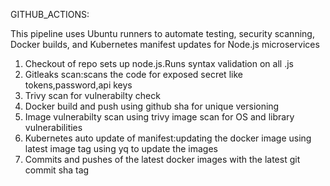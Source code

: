 GITHUB_ACTIONS:

This pipeline uses Ubuntu runners to automate testing, security scanning, Docker builds, and Kubernetes manifest updates for Node.js microservices

1. Checkout of repo sets up node.js.Runs syntax validation on all .js 
2. Gitleaks scan:scans the code for exposed secret like tokens,password,api keys
3. Trivy scan for vulnerabilty check
4. Docker build and push using github sha for unique versioning 
5. Image vulnerabilty scan using trivy image scan for OS and library  vulnerabilities
6. Kubernetes auto update of manifest:updating the docker image using latest image tag using yq to update the images
7. Commits and pushes of the latest docker images with the latest git commit sha tag





